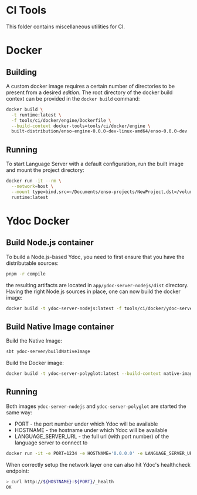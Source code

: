 # CI Tools

This folder contains miscellaneous utilities for CI.

# Docker

## Building

A custom docker image requires a certain number of directories to be present
from a desired _edition_. The root directory of the docker build context can be
provided in the `docker build` command:

```bash
docker build \
  -t runtime:latest \
  -f tools/ci/docker/engine/Dockerfile \
  --build-context docker-tools=tools/ci/docker/engine \
  built-distribution/enso-engine-0.0.0-dev-linux-amd64/enso-0.0.0-dev
```

## Running

To start Language Server with a default configuration, run the built image and
mount the project directory:

```bash
docker run -it --rm \
  --network=host \
  --mount type=bind,src=~/Documents/enso-projects/NewProject,dst=/volumes/workspace/project_root \
  runtime:latest
```

# Ydoc Docker

## Build Node.js container

To build a Node.js-based Ydoc, you need to first ensure that you have the
distributable sources:

```bash
pnpm -r compile
```

the resulting artifacts are located in `app/ydoc-server-nodejs/dist` directory.
Having the right Node.js sources in place, one can now build the docker image:

```bash
docker build -t ydoc-server-nodejs:latest -f tools/ci/docker/ydoc-server-nodejs/Dockerfile --build-context docker-tools=tools/ci/docker/ydoc-server-nodejs app/ydoc-server-nodejs
```

## Build Native Image container

Build the Native Image:

```bash
sbt ydoc-server/buildNativeImage
```

Build the Docker image:

```bash
docker build -t ydoc-server-polyglot:latest --build-context native-image=lib/java/ydoc-server/target/native-image tools/ci/docker/ydoc-server-polyglot
```

## Running

Both images `ydoc-server-nodejs` and `ydoc-server-polyglot` are started the same
way:

- PORT - the port number under which Ydoc will be available
- HOSTNAME - the hostname under which Ydoc will be available
- LANGUAGE_SERVER_URL - the full url (with port number) of the language server
  to connect to

```bash
docker run -it -e PORT=1234 -e HOSTNAME='0.0.0.0' -e LANGUAGE_SERVER_URL=ws://localhost:59876 ydoc-server-nodejs:latest
```

When correctly setup the network layer one can also hit Ydoc's healthcheck
endpoint:

```bash
> curl http://${HOSTNAME}:${PORT}/_health
OK
```
